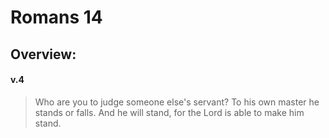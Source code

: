 # Romans 14

## Overview:


#### v.4
>Who are you to judge someone else's servant? To his own master he stands or falls. And he will stand, for the Lord is able to make him stand.


